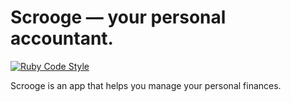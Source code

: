 # Scrooge — your personal accountant.

[![Ruby Code Style](https://img.shields.io/badge/Code_Style-Standard-gold?logo=ruby&logoColor=red)](https://github.com/standardrb/standard)

Scrooge is an app that helps you manage your personal finances.
